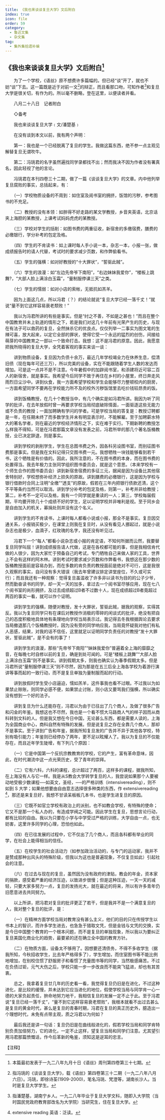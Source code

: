```yaml
---
title: 《我也来谈谈复旦大学》文后附白
index: true
icon: file
order: 59
category:
  - 鲁迅文集
  - 杂文集
tag:  
  - 集外集拾遗补编
---
```


## 《我也来谈谈复旦大学》文后附白[^①]

　　为了一个学校，《语丝》原不想费许多篇幅的。但已经“谈”开了，就也不妨“谈”下去。这一篇既是近于对前一文[^②]的辩正，而且看那口吻，可知作者[^③]和复旦大学是很关切，有作为的。所以毫不删略，登在这里，以便读者并看。

　　八月二十八日　记者附白

　　◇备考

　　我也来谈谈复旦大学﹙文/潘楚基﹚

　　在没有谈到本文以前，我有两个声明：

　　第一：我也是一个已经脱离了复旦的学生。我做这篇东西，绝不参一点主观见解替复旦无谓吹牛。

　　第二：冯珧君的名字虽然遍找同学录都找不出；然而我决不因为作者没有署真名，因此轻视了他的言论。

　　冯珧君在本刊四卷三十二期，做了一篇《谈谈复旦大学》的文章。内中他列举复旦腐败的事实，总括起来，有：

　　（一）学校物质设备的不周到：如住室及阅书室的拥挤，饭馆的污秽，参考图书的不充足。

　　（二）教授的没有本领：如胖得不好走路的某文学教授，乡音夹英语，北京话夹上海腔的某教授，上课考试妈妈虎虎的某教授。

　　（三）学校对学生的括削：如图书费的两重征收，新宿舍的多缴宿费，膳费的必缴银行，学分补考的包定及格。

　　（四）学生的不肯读书：如上课时每人手小说一本，杂志一本，小报一张，做成绩报告时的请人代替，考试时的要求减少页数，和作弊偷看书。

　　（五）学生的强横：如对好教授的“十大罪状”，“誓驱此贼”。

　　（六）学生的浪漫：如“左边先帝爷下南阳”，“右边妹妹我爱你”，“楼板上跳舞?，“大部人脸上满涂白玉霜”，“量制服停课三天”之类。

　　（七）学生的懦弱：如对小店的索帐，无抵抗如羔羊。

　　因为上面这几点，所以冯君（？）的结论就说“复旦大学已经一落千丈！”就说“量不到它这样容易衰老颓败！”

　　我以为冯君所讲的有些是事实。但是“纣之不善，不如是之甚也！”而且在整个中国教育并未上轨道的情形之下，若是我们对这几十年前有光荣产生的历史，与现在有法子可以救药的复旦，全然抹杀它的优良点。仅仅列举一二事实为图文笔的生辣可喜，放大起来，以定它全部的罪状，使得它受一个永远的猛烈的创伤，间接给萌芽的中国教育之一部以一个致命打击。我想：这不是冯君的原意。因此，我愿意把我所晓得的复旦大学，全凭着客观的事实来谈一谈：

　　讲到物质设备，复旦因为负债十余万，最近几年学校竭全力在休养生息，偿清旧债（现在每年可还三万），所以完美的设备，实在不能跟随着学生人数的发达而增加。可是这一点并不是不注意。今年暑假中的加辟阅书室，和添建将近可容二百人的新宿舍，就是事实。我希望今后同学不致于再住在乡村的小屋里，终日奔走风雨烈日尘沙中。讲到伙食，我一方面希望学校和学生会能够尽力整顿校内的厨房，一方面希望同学不要再在学校能力所不及的校外污秽饭馆里去吃价钱较昂贵的饭。

　　讲到饭桶教授，在几十个教授当中，有几个确实是如冯君所讲。我因为听了同学的批评，在去年放假时曾一再要求学校当局彻底破除情面，一面驱逐这些无能力或不负责的教授；一面加聘确有学问的学者。可是学校当局的答复是：教授订聘都是一年，在任期未终了而多数学生并未有明显表示时，不能解雇。至于加聘薪水特大的著名学者，则在最近的学校经济情形之下，实在难于实行。下期新聘的教授怎么样我不得知，可是在冯君那篇文章没有发表之前，冯君所举的那几个著名饭桶教授，业已决定辞退，则是事实。

　　讲到学校的剥削学生，学生在总图书费之外，因各科另设图书室，而别征图书费那是事实。但是我在文科记得只交图书费一元。我想牺牲一块钱能够看到若干书，这个牺牲是有价值的。因此，我所注意的，不在图书费的本身，而在图书费的处置得当。我去年极力主张同学组织图书委员会，就是这个意思。（本来学校有一个师生合作的图书委员会）讲到新宿舍宿费的多征三元，据闻是因为设备比其他宿舍特别好，学校想弥补经济上损失的原故。讲到膳费的必缴银行，这是因为学校与银行借款时合同上注明“全缴”“透支”的原故，假若在三年内把银行债款还清，这个不平等条约当然可以取消。讲到学分补考的包定及格，则第一，补考并非给教授；第二，补考不一定可以及格，我有一个同学就是重读的一人；第三，学校每届假期，平均要开除几十个成绩不好的学生，足以证明学校并非唯利是视。至于同乡会是自由加入的机关，募捐处则并没有这个名义。

　　讲到学生的不肯读书，上课时每人都看小说或小报，那全不是事实。复旦因交通关系，小报销买极少，在课堂上则我在复旦时，从没有看见人挪起过，就是小说杂志也是极少，血滴子，红玫瑰的名字，我还没有听见过。

　　冯君下一个“每人”都看小说杂志或小报的肯定语，不知何所据而云然，我要替复旦同学叫屈！讲到成绩报告请人代做，这是在各校都可能的事，但是我相信肯代做的人很少，因为大家忙于预备自己的考试，专门牺牲自己来做人家的工具，世界上不会有这样的阿木林。讲到考试时要求减少页数和作弊看书，我想这在那少数的饭桶教授面前是容易办到，而在多数的肯负责的教授面前是绝对不可行，这是我很久观察的事实，自问没有多大错误（我去年曾建议排定讲堂座位，不久或可实行）；而且我还有一种观察：觉得复旦虽滥收了许多非以读书为目的的公子少爷，然而勤奋读书的同学，却一天一天的加多，拿过去一个阅书室尽够应用，现在七八个阅书室的尚形拥挤，及过去成绩超过B者不过数十人，现在成绩超过B者竟超过两百的事实一看，就可以作个证明。

　　讲到学生的强横，随便对教授，发十大罪状，誓驱此贼，据我的观察，实得其反。我以为复旦同学只有在课后对教授作消极的零碎的闲谈式的批评，绝没有把自己的态度积极地具体地有条理地向学校当局表示过。我记得去冬我根据舆论去要求当局撤退那几个饭桶教授时，因为没有旁的同学响应我，当局竟怀疑我对他们有私人恶感，结果，对我的话不信任，这里就足以证明同学负责任的对教授“发十大罪状，誓驱此贼”，是不会有的事了！

　　讲到学生的浪漫，那些“先帝爷下南阳”“妹妹我爱你”普遍着全上海的靡靡之音，在每晚七时自修以前的复旦，确是到处可闻的。可是“楼板上跳舞”“大部人脸上满涂白玉霜”则不是事实。讲到假期太多，则我也确实认为春季假期太多。但是冯君所说“量制服停课三天”则不尽然，因为那是在五三后全上海各学校为着游行演讲等事而起的一致行动，而不是复旦单独为量制服而起的行动。

　　讲到放假时学生受小店逼迫，懦如羔羊，这件事我也看不过眼。不过我以为如果禁止赊账，则同学必感不便，如果禁止讨账，则小店又要骂我们强横，所以确实没有想到一个好的法子。

　　讲到复旦为什么还能存在，冯君以为由于已往出了几个商人，及做了很多广告和闪金的年鉴。我想这也不尽然，我也是一个看不惯大马路商人气的样子因而从商科转到文科的人。但是我又想在今日中国，无论甚么东西，都是需要人读的，上海为全国商业中心，商科自然有特殊的发展。但是说复旦之存在全靠几个商人，那却不是事实。至于讲到广告和年鉴，据我所知复旦发的广告并不异于其他各学校，特别有吸引能力；年鉴则已经停办了两年，更不足以眩耀人了。我以为复旦的不仅能存在，而且近年学生陡增，有下列几个原因：

　　（一）它是中国第一个反抗宗教教育的学校，它的产生，富有革命意味，因此，在时代潮流中这一点光荣历史，受了青年的崇拜。

　　（二）它有六科，六科的课程，总计超过了两百，这样多的课程，据我所知，在上海没有人与它一样。我是从S教会大学转学复旦的人，我尝说如果那个人要被动地受极少数课程──如英文，圣经，──的严格训练（intensivereading），则不如到 S 大学；如果他想要由自由意志选择很多种类的东西，作 extensivereading [^④]，那还是来复旦好，我想不甘读呆板板几本书，也是学生进复旦的原因。

　　（三）它既不如官立学校有政治上的派别，也不如教会学校，有特殊的使命；它又不是那一个私人办的，有造成学阀之可能。因此学生在复旦，思想言论行动，都有比较的自由。我以为只要在小学与中学受过严格的训练，大学自由一点，也无妨害，这里许多同学的心理，恐怕也如此。

　　（四）在已往发展的过程中，它不仅出了几个商人，而且各科都有举业的同学，在社会上能得相当的信任。

　　（五）在校学生的社会活动力（如参加政治活动的，与专门的运动家，我并不是赞成那种出风头的特殊阶级，但我以为这也是普遍现象，不仅复旦如此）引起社会的注意。

　　（六）在过去与现在的复旦，虽然因为没有政府的津贴，教会的年金，资本家的捐款，感受着严重的经济压迫，以致进步很慢；但是这种压迫，一天一天的减轻，只要大家多努力一点，复旦的发扬光大，就在最近的将来，所以有许多青年仍旧愿意进去共同努力。

　　以上所讲，把冯君对复旦的批评更正了若干，但是我并不是一个满意复旦的人，我对整个复旦的批评，是：

　　（一）在精神方面学校当局对教育没有甚么主义，他们的目的只在传授学生以书本上的智识，而许多学生进去，也急急于猎取文凭，但是金钱与文凭的交换，实是今日中国整个教育的一个根本问题，而不是复旦的单独现象，所以我以为要纠正复旦美国化商业化的趋势，最要紧的还在确立全中国的教育方针。

　　（二）在物质方面，设备太不够用了。因想要还清债务，不得不多收学生（据我所知，今秋招收学生，比去年严格得多了），学生增加，而住室图书等不能比例地增加，在别校住惯了舒服房子和看惯了充量图书等的同学，当然极感痛苦。不过在负债过钜，元气大伤之后，学校只能一步一步改良而不能突飞猛进，却也有其苦衷。

　　总之，我拿着复旦廿几年的历史看一看，我觉得复旦仍旧是在进化，不过这种进化，是比较的缓慢，并未达到它应当进化的地位，假使学校当局与同学肯一心一德的大家负起责任，拚命地努力地干，我相信复旦的发展一定不止于此。至于冯君说“复旦已经一落千丈”，“量不到它这样容易衰老颓败”，我根本就看不出过去甚么是复旦的黄金时代，甚么是复旦的青春时期，冯君在复旦的真正历史外，臆造出一个理想时代，未免有点带主观，质之冯君以为何如？

　　最后我还是讲一句话：复旦仍旧是在曲线般进化的，假若学校当局和同学肯特别负责加倍努力，它的进化，一定不止这样，望复旦当局和同学们注意。尤其望引用冯君那篇愤慨话，作今后革新的龟鉴，须知这是逆耳的忠言。

【注释】

[^①]:本篇最初发表于一九二八年九月十日《语丝》周刊第四卷第三十七期。

[^②]:指冯珧的《谈谈复旦大学》，载《语丝》第四卷第三十二期（一九二八年八月六日）。冯珧，即徐诗荃(1909-2000)，笔名冯珧、梵澄等，湖南长沙人。当时是复旦大学学生。

[^③]:指潘楚基，湖南宁乡人。一九二八年毕业于复旦大学文科，随即入大学院（当时国民党政府教育部改名为大学院）当研究生，住在复旦大学。

[^④]:extensive reading 英语：泛读。

